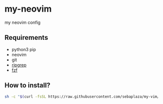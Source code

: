 # my-neovim

my neovim config

## Requirements

- python3 pip
- neovim
- git
- [ripgrep](https://github.com/BurntSushi/ripgrep)
- [fzf](https://github.com/junegunn/fzf)

## How to install?

```sh
sh -c "$(curl -fsSL https://raw.githubusercontent.com/sebaplaza/my-vim/main/install.sh)"
```
